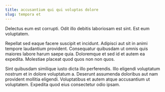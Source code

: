 ```yaml
---
title: accusantium qui qui voluptas dolore
slug: tempora et
---
```


Delectus eum est corrupti. Odit illo debitis laboriosam est sint. Est eum voluptatem.

Repellat sed eaque facere suscipit et incidunt. Adipisci aut sit in animi tempore laudantium provident. Consequatur quibusdam ut omnis quis maiores labore harum saepe quia. Doloremque et sed id et autem ea expedita. Molestiae placeat quod quos non non quos.

Sint quibusdam similique iusto dicta illo perferendis. Illo eligendi voluptatum nostrum et in dolore voluptatum a. Deserunt assumenda doloribus aut nam provident mollitia eligendi. Voluptatibus et autem atque accusantium ut voluptatem. Expedita quod eius consectetur odio ipsam.
